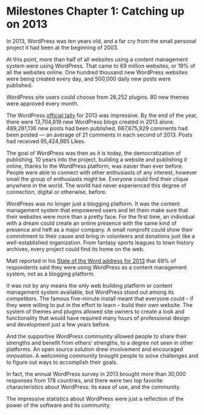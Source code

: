 # Milestones Chapter 1: Catching up on 2013

In 2013, WordPress was ten years old, and a far cry from the small personal project it had been at the beginning of 2003. 

At this point, more than half of all websites using a content management system were using WordPress. That came to 69 million websites, or 19% of all the websites online. One hundred thousand new WordPress websites were being created every day, and 500,000 daily new posts were published. 

WordPress site users could choose from 26,252 plugins. 80 new themes were approved every month. 

The WordPress [official tally](https://wordpress.com/blog/2014/01/06/2013-review/) for 2013 was impressive. By the end of the year, there were 13,704,819 new WordPress blogs created in 2013 alone. 489,281,136 new posts had been published. 667,675,929 comments had been posted — an average of 21 comments in each second of 2013. Posts had received 95,424,985 Likes. 

The goal of WordPress was then as it is today, the democratization of publishing. 10 years into the project, building a website and publishing it online, thanks to the WordPress platform, was easier than ever before. People were able to connect with  other enthusiasts of any interest, however small the group of enthusiasts might be. Everyone could find their clique anywhere in the world. The world had never experienced this degree of connection, digital or otherwise, before.

WordPress was no longer just a blogging platform. It was the content management system that empowered users and let them make sure that their websites were more than a pretty face. For the first time, an individual with a dream could create an online presence with the same kind of presence and heft as a major company. A small nonprofit could show their commitment to their cause and bring in volunteers and donations just like a well-established organization. From fantasy sports leagues to town history archives, every project could find its home on the web.

Matt reported in his [State of the Word address for 2013](https://www.youtube.com/watch?v=4OczuAfRZyc) that 69% of respondents said they were using WordPress as a content management system, not as a blogging platform. 

It was not by any means the only web building platform or content management system available, but WordPress stood out among its competitors. The famous five-minute install meant that everyone could – if they were willing to put in the effort to learn – build their own website. The system of themes and plugins allowed site owners to create a look and functionality that would have required many hours of professional design and development just a few years before. 

And the supportive WordPress community allowed people to share their strengths and benefit from others’ strengths, to a degree not seen in other platforms. An open source solution drew involvement and encouraged innovation. A welcoming community brought people to solve challenges and to figure out ways to accomplish their goals. 

In fact, the annual WordPress survey in 2013 brought more than 30,000 responses from 178 countries, and there were two top favorite characteristics about WordPress: its ease of use, and the community. 

The impressive statistics about WordPress were just a reflection of the power of the software and its community.
